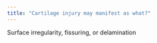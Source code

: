 ```yaml
---
title: "Cartilage injury may manifest as what?"
---
```

Surface irregularity, fissuring, or delamination

